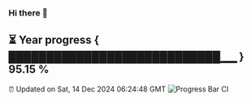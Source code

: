 ### Hi there 👋
⏳ Year progress { ████████████████████████████▁▁ } 95.15 %
---
⏰ Updated on Sat, 14 Dec 2024 06:24:48 GMT
![Progress Bar CI](https://github.com/liununu/liununu/workflows/Progress%20Bar%20CI/badge.svg)
